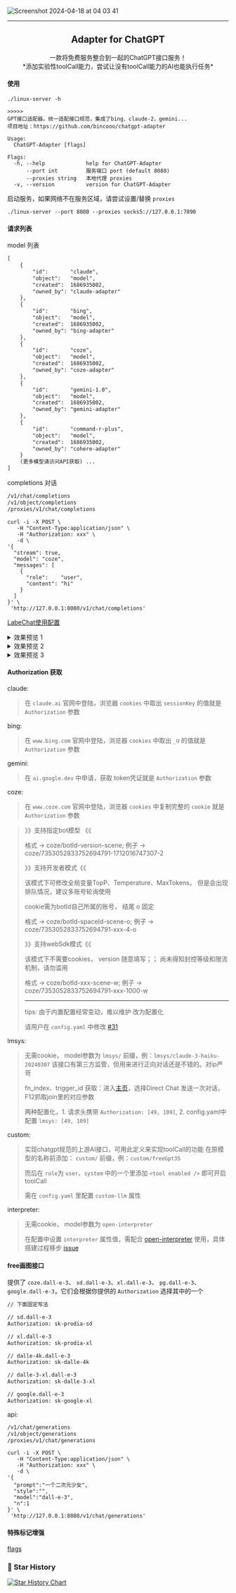 ![Screenshot 2024-04-18 at 04 03 41](https://github.com/bincooo/chatgpt-adapter/assets/36452456/b130375c-f40b-404a-bade-6640f2aa29c9)

------------------------------------

<p align="center">
  <h2 align="center">Adapter for ChatGPT</h2>
  <p align="center">
    一款将免费服务整合到一起的ChatGPT接口服务！<br />
    *添加实验性toolCall能力，尝试让没有toolCall能力的AI也能执行任务*
  </p>
</p>

#### 使用
```
./linux-server -h

>>>>>
GPT接口适配器。统一适配接口规范，集成了bing、claude-2，gemini...
项目地址：https://github.com/bincooo/chatgpt-adapter

Usage:
  ChatGPT-Adapter [flags]

Flags:
  -h, --help             help for ChatGPT-Adapter
      --port int         服务端口 port (default 8080)
      --proxies string   本地代理 proxies
  -v, --version          version for ChatGPT-Adapter
```


启动服务，如果网络不在服务区域，请尝试设置/替换 `proxies`

```
./linux-server --port 8080 --proxies socks5://127.0.0.1:7890
```

#### 请求列表

model 列表
```txt
[
    {
        "id":       "claude",
        "object":   "model",
        "created":  1686935002,
        "owned_by": "claude-adapter"
    },
    {
        "id":       "bing",
        "object":   "model",
        "created":  1686935002,
        "owned_by": "bing-adapter"
    },
    {
        "id":       "coze",
        "object":   "model",
        "created":  1686935002,
        "owned_by": "coze-adapter"
    },
    {
        "id":       "gemini-1.0",
        "object":   "model",
        "created":  1686935002,
        "owned_by": "gemini-adapter"
    },
    {
        "id":       "command-r-plus",
        "object":   "model",
        "created":  1686935002,
        "owned_by": "cohere-adapter"
    }
    (更多模型请访问API获取) ...
]
```

completions 对话
```txt
/v1/chat/completions
/v1/object/completions
/proxies/v1/chat/completions
```

```curl
curl -i -X POST \
   -H "Content-Type:application/json" \
   -H "Authorization: xxx" \
   -d \
'{
  "stream": true,
  "model": "coze",
  "messages": [
    {
      "role":    "user",
      "content": "hi"
    }
  ]
}' \
 'http://127.0.0.1:8080/v1/chat/completions'
```

[LabeChat使用配置](https://github.com/bincooo/chatgpt-adapter/discussions/43)

<details>
<summary> 效果预览 1 </summary>

  - LobeChat
<pre>
    <img width="451" alt="Screenshot 2024-05-19 at 01 53 05" src="https://github.com/bincooo/chatgpt-adapter/assets/36452456/e055af22-38c4-4a05-bc1b-9f5e9e89beeb">
</pre>
</details>
<details>
<summary> 效果预览 2 </summary>

  - FastGPT
<pre>
    <img width="451" alt="Screenshot 2024-05-19 at 01 54 26" src="https://github.com/bincooo/chatgpt-adapter/assets/36452456/a41a15c2-5d81-4029-ad43-72ac7e92e93c">
</pre>
</details>
<details>
<summary> 效果预览 3 </summary>

  - google模型原生toolCall运行良好，其它皆为提示词实现toolCall。

  - 若想达到多个工具执行效果，请开启 < tool tasks />。

<pre>
<img width="451" alt="Screenshot 2024-05-23 at 03 13 09" src="https://github.com/bincooo/chatgpt-adapter/assets/36452456/faa16d95-a082-4e90-826e-73b7055fad8f">
<img width="451" alt="Screenshot 2024-05-23 at 03 21 34" src="https://github.com/bincooo/chatgpt-adapter/assets/36452456/a59cfba6-11b7-419e-bb3e-84d28c018fbd">
<img width="451" alt="Screenshot 2024-05-23 at 03 30 29" src="https://github.com/bincooo/chatgpt-adapter/assets/36452456/baa0020c-1da3-4302-8705-8d8abdbbff97">
<img width="451" alt="Screenshot 2024-06-08 at 19 57 49" src="https://github.com/bincooo/chatgpt-adapter/assets/36452456/e6f19370-2deb-4d5b-aad5-3352afe09667">
</pre>
</details>

#### Authorization 获取

claude:
> 在 `claude.ai` 官网中登陆，浏览器 `cookies` 中取出 `sessionKey` 的值就是 `Authorization` 参数

bing:
> 在 `www.bing.com` 官网中登陆，浏览器 `cookies` 中取出 `_U` 的值就是 `Authorization` 参数

gemini:
> 在 `ai.google.dev` 中申请，获取 token凭证就是 `Authorization` 参数

coze:
> 在 `www.coze.com` 官网中登陆，浏览器 `cookies` 中复制完整的 `cookie` 就是 `Authorization` 参数

> 》》支持指定bot模型 《《
> 
> 格式 -> coze/botId-version-scene;
> 例子 -> coze/7353052833752694791-1712016747307-2
> 
> 》》支持开发者模式《《
> 
> 该模式下可修改全局变量TopP、Temperature、MaxTokens。
> 但是会出现排队情况，建议多账号轮询使用
>
> cookie需为botId自己所属的账号， 结尾 o 固定
> 
> 格式 -> coze/botId-spaceId-scene-o; 
> 例子 -> coze/7353052833752694791-xxx-4-o
>
> 》》支持webSdk模式《《
> 
> 该模式下不需要cookies，
> version 随意填写；； 尚未得知封控等级和限流机制，请勿滥用
> 
> 格式 -> coze/botId-xxx-scene-w;
> 例子 -> coze/7353052833752694791-xxx-1000-w
> 
> -------
> tips: 由于内置配置经常变动，难以维护 改为配置化
>
> 请用户在 `config.yaml` 中修改 [#31](https://github.com/bincooo/chatgpt-adapter/issues/31)

lmsys:
> 无需cookie， model参数为 `lmsys/` 前缀，例：`lmsys/claude-3-haiku-20240307`
> 该接口有第三方监管，但用来进行正向对话还是不错的。对ip严苛
> 
> fn_index、trigger_id 获取：进入[主页](https://chat.lmsys.org/)，选择Direct Chat 发送一次对话，F12抓取join里的对应参数
>
> 两种配置化，1. 请求头携带 `Authorization: [49, 109]`, 2. config.yaml中配置 `lmsys: [49, 109]`

custom:
> 实现chatgpt规范的上游AI接口，可用此定义来实现toolCall的功能
> 在原模型的名称前添加： `custom/` 前缀，例：`custom/freeGpt35`
> 
> 而后在 `role`为 `user`、`system` 中的一个里添加 `<tool enabled />` 即可开启toolCall
> 
> 需在 `config.yaml` 里配置 `custom-llm` 属性

interpreter:
> 无需cookie， model参数为 `open-interpreter`
> 
> 在配置中设置 `interpreter` 属性值，需配合 [open-interpreter](https://github.com/OpenInterpreter/open-interpreter) 使用，具体搭建过程移步 [issue](https://github.com/bincooo/chatgpt-adapter/issues/36)
#### free画图接口

提供了 `coze.dall-e-3`、 `sd.dall-e-3`、`xl.dall-e-3`、 `pg.dall-e-3`、 `google.dall-e-3`，它们会根据你提供的 `Authorization` 选择其中的一个

```txt
// 下面固定写法

// sd.dall-e-3
Authorization: sk-prodia-sd

// xl.dall-e-3
Authorization: sk-prodia-xl

// dalle-4k.dall-e-3
Authorization: sk-dalle-4k

// dalle-3-xl.dall-e-3
Authorization: sk-dalle-3-xl

// google.dall-e-3
Authorization: sk-google-xl
```

api:

```txt
/v1/chat/generations
/v1/object/generations
/proxies/v1/chat/generations
```

```curl
curl -i -X POST \
   -H "Content-Type:application/json" \
   -H "Authorization: xxx" \
   -d \
'{
  "prompt":"一个二次元少女",
  "style":"",
  "model":"dall-e-3",
  "n":1
}' \
 'http://127.0.0.1:8080/v1/chat/generations'
```

#### 特殊标记增强

[flags](flags.md)

### 🌟 Star History

[![Star History Chart](https://api.star-history.com/svg?repos=bincooo/chatgpt-adapter&type=Date)](https://star-history.com/#bincooo/chatgpt-adapter&Date)
